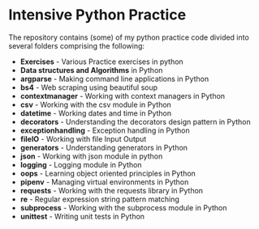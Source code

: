 # Intensive Python Practice

The repository contains (some) of my python practice code divided into several folders comprising the following:

- **Exercises** - Various Practice exercises in python
- **Data structures and Algorithms** in Python
- **argparse** - Making command line applications in Python
- **bs4** - Web scraping using beautiful soup
- **contextmanager** - Working with context managers in Python
- **csv** - Working with the csv module in Python
- **datetime** - Working dates and time in Python
- **decorators** - Understanding the decorators design pattern in Python
- **exceptionhandling** - Exception handling in Python
- **fileIO** -  Working with file Input Output
- **generators** - Understanding generators in Python
- **json** - Working with json module in python
- **logging** - Logging module in Python
- **oops** - Learning object oriented principles in Python
- **pipenv** - Managing virtual environments in Python
- **requests** -  Working with the requests library in Python
- **re** -  Regular expression string pattern matching
- **subprocess** - Working with the subprocess module in Python
- **unittest** -  Writing unit tests in Python
